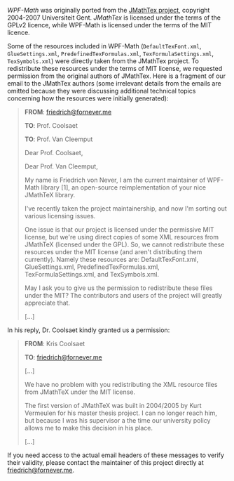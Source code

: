*WPF-Math* was originally ported from the [JMathTex project][jmathtex], copyright 2004-2007 Universiteit Gent. *JMathTex* is licensed under the terms of the GPLv2 licence, while WPF-Math is licensed under the terms of the MIT licence.

Some of the resources included in WPF-Math (`DefaultTexFont.xml`, `GlueSettings.xml`, `PredefinedTexFormulas.xml`, `TexFormulaSettings.xml`, `TexSymbols.xml`) were directly taken from the JMathTex project. To redistribute these resources under the terms of MIT license, we requested permission from the original authors of JMathTex. Here is a fragment of our email to the JMathTex authors (some irrelevant details from the emails are omitted because they were discussing additional technical topics concerning how the resources were initially generated):

> **FROM**: friedrich@fornever.me
>
> **TO**: Prof. Coolsaet
>
> **TO**: Prof. Van Cleemput
> 
> Dear Prof. Coolsaet,
>
> Dear Prof. Van Cleemput,
>
> My name is Friedrich von Never, I am the current maintainer of WPF-Math library [1], an open-source reimplementation of your nice JMathTeX library.
> 
> I've recently taken the project maintainership, and now I'm sorting out various licensing issues.
>
> One issue is that our project is licensed under the permissive MIT license, but we're using direct copies of some XML resources from JMathTeX (licensed under the GPL). So, we cannot redistribute these resources under the MIT license (and aren't distributing them currently). Namely these resources are: DefaultTexFont.xml, GlueSettings.xml, PredefinedTexFormulas.xml, TexFormulaSettings.xml, and TexSymbols.xml.
>
> May I ask you to give us the permission to redistribute these files under the MIT? The contributors and users of the project will greatly appreciate that.
>
> [...]

In his reply, Dr. Coolsaet kindly granted us a permission:

> **FROM**: Kris Coolsaet
> 
> **TO**: friedrich@fornever.me
> 
> [...]
> 
> We have no problem with you redistributing the XML resource files from 
> JMathTeX under the MIT license.
>
> The first version of JMathTeX was built in 2004/2005 by Kurt Vermeulen 
> for his master thesis project. I can no longer reach him, but because I 
> was his supervisor a the time our university policy allows me to make 
> this decision in his place.
>
> [...]

If you need access to the actual email headers of these messages to verify their validity, please contact the maintainer of this project directly at friedrich@fornever.me.

[jmathtex]: http://jmathtex.sourceforge.net/